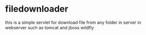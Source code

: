 # filedownloader
this is a simple servlet for download file from any folder in server in webserver such as tomcat and jboss wildfly
